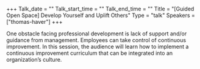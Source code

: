 +++
Talk_date = ""
Talk_start_time = ""
Talk_end_time = ""
Title = "[Guided Open Space] Develop Yourself and Uplift Others"
Type = "talk"
Speakers = ["thomas-haver"]
+++

One obstacle facing professional development is lack of support and/or guidance from management. Employees can take control of continuous improvement. In this session, the audience will learn how to implement a continuous improvement curriculum that can be integrated into an organization’s culture.
